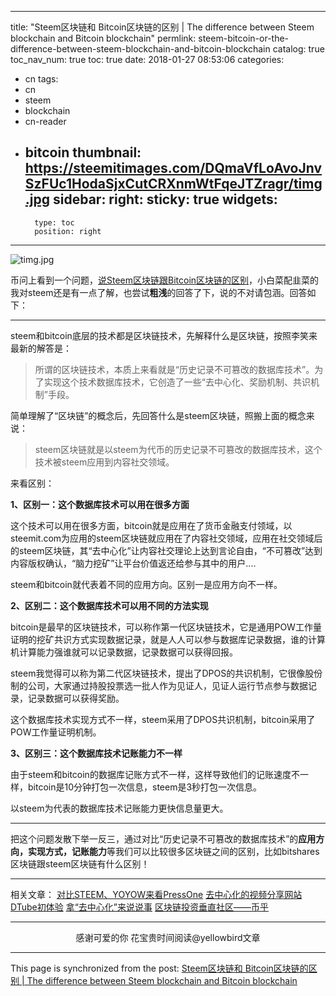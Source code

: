 
---
title: "Steem区块链和 Bitcoin区块链的区别 | The difference between Steem blockchain and Bitcoin blockchain"
permlink: steem-bitcoin-or-the-difference-between-steem-blockchain-and-bitcoin-blockchain
catalog: true
toc_nav_num: true
toc: true
date: 2018-01-27 08:53:06
categories:
- cn
tags:
- cn
- steem
- blockchain
- cn-reader
- bitcoin
thumbnail: https://steemitimages.com/DQmaVfLoAvoJnvSzFUc1HodaSjxCutCRXnmWtFqeJTZragr/timg.jpg
sidebar:
    right:
        sticky: true
widgets:
    -
        type: toc
        position: right
---


![timg.jpg](https://steemitimages.com/DQmaVfLoAvoJnvSzFUc1HodaSjxCutCRXnmWtFqeJTZragr/timg.jpg)

币问上看到一个问题，[说Steem区块链跟Bitcoin区块链的区别](https://www.bitask.org/question/1021)，小白菜配韭菜的我对steem还是有一点了解，也尝试**粗浅**的回答了下，说的不对请包涵。回答如下：

---

steem和bitcoin底层的技术都是区块链技术，先解释什么是区块链，按照李笑来最新的解答是：
>所谓的区块链技术，本质上来看就是“历史记录不可篡改的数据库技术”。为了实现这个技术数据库技术，它创造了一些“去中心化、奖励机制、共识机制”手段。
 
简单理解了“区块链”的概念后，先回答什么是steem区块链，照搬上面的概念来说：

>steem区块链就是以steem为代币的历史记录不可篡改的数据库技术，这个技术被steem应用到内容社交领域。
 
来看区别：
 
**1、区别一：这个数据库技术可以用在很多方面**
 
这个技术可以用在很多方面，bitcoin就是应用在了货币金融支付领域，以steemit.com为应用的steem区块链就应用在了内容社交领域，应用在社交领域后的steem区块链，其“去中心化”让内容社交理论上达到言论自由，“不可篡改”达到内容版权确认，“脑力挖矿”让平台价值返还给参与其中的用户....
 
steem和bitcoin就代表着不同的应用方向。区别一是应用方向不一样。
 
**2、区别二：这个数据库技术可以用不同的方法实现**
 
bitcoin是最早的区块链技术，可以称作第一代区块链技术，它是通用POW工作量证明的挖矿共识方式实现数据记录，就是人人可以参与数据库记录数据，谁的计算机计算能力强谁就可以记录数据，记录数据可以获得回报。
 
steem我觉得可以称为第二代区块链技术，提出了DPOS的共识机制，它很像股份制的公司，大家通过持股投票选一批人作为见证人，见证人运行节点参与数据记录，记录数据可以获得奖励。

这个数据库技术实现方式不一样，steem采用了DPOS共识机制，bitcoin采用了POW工作量证明机制。
 
**3、区别三：这个数据库技术记账能力不一样**
 
由于steem和bitcoin的数据库记账方式不一样，这样导致他们的记账速度不一样，bitcoin是10分钟打包一次信息，steem是3秒打包一次信息。

以steem为代表的数据库技术记账能力更快信息量更大。
 
---

把这个问题发散下举一反三，通过对比“历史记录不可篡改的数据库技术”的**应用方向，实现方式，记账能力**等我们可以比较很多区块链之间的区别，比如bitshares区块链跟steem区块链有什么区别！
 
---

相关文章：
[对比STEEM、YOYOW来看PressOne](https://steemit.com/cn/@yellowbird/steem-yoyow-pressone)
[去中心化的视频分享网站DTube初体验](https://steemit.com/cn/@yellowbird/dtube)
[拿“去中心化”来说说事](https://steemit.com/cn/@yellowbird/nna3f)
[区块链投资垂直社区——币乎](https://steemit.com/cn/@yellowbird/39dq99)

---

<center>感谢可爱的你
花宝贵时间阅读@yellowbird文章</center>

- - -

This page is synchronized from the post: [Steem区块链和 Bitcoin区块链的区别 | The difference between Steem blockchain and Bitcoin blockchain](https://steemit.com/@yellowbird/steem-bitcoin-or-the-difference-between-steem-blockchain-and-bitcoin-blockchain)
